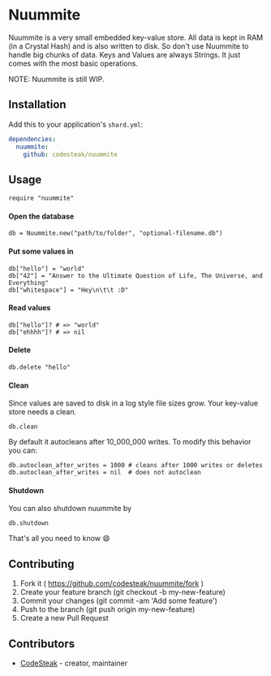 # Nuummite

Nuummite is a very small embedded key-value store. All data is kept
in RAM (in a Crystal Hash) and is also written to disk.
So don't use Nuummite to handle big chunks of data.
Keys and Values are always Strings.
It just comes with the most basic operations.

NOTE: Nuummite is still WIP.

## Installation


Add this to your application's `shard.yml`:

```yaml
dependencies:
  nuummite:
    github: codesteak/nuummite
```


## Usage

```crystal
require "nuummite"
```

#### Open the database
```crystal
db = Nuummite.new("path/to/folder", "optional-filename.db")
```

#### Put some values in
```crystal
db["hello"] = "world"
db["42"] = "Answer to the Ultimate Question of Life, The Universe, and Everything"
db["whitespace"] = "Hey\n\t\t :D"
```

#### Read values
```crystal
db["hello"]? # => "world"
db["ehhhh"]? # => nil
```

#### Delete
```crystal
db.delete "hello"
```

#### Clean
Since values are saved to disk in a log style file sizes grow.
Your key-value store needs a clean.
```crystal
db.clean
```
By default it autocleans after 10_000_000 writes.
To modify this behavior you can:
```crystal
db.autoclean_after_writes = 1000 # cleans after 1000 writes or deletes
db.autoclean_after_writes = nil  # does not autoclean
```

#### Shutdown
You can also shutdown nuummite by
```crystal
db.shutdown
```

That's all you need to know :smile:

## Contributing

1. Fork it ( https://github.com/codesteak/nuummite/fork )
2. Create your feature branch (git checkout -b my-new-feature)
3. Commit your changes (git commit -am 'Add some feature')
4. Push to the branch (git push origin my-new-feature)
5. Create a new Pull Request

## Contributors

- [CodeSteak](https://github.com/CodeSteak) - creator, maintainer
